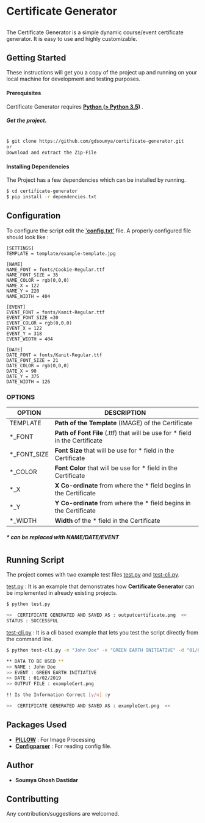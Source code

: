 # Certificate Generator
##
The Certificate Generator is a simple dynamic course/event certificate generator. It is easy to use and highly customizable.
## Getting Started
These instructions will get you a copy of the project up and running on your local machine for development and testing purposes.

#### Prerequisites

Certificate Generator requires [ **Python (> Python 3.5)**](https://www.python.org/) .

##### Get the project.
#
```sh
$ git clone https://github.com/gdsoumya/certificate-generator.git
or 
Download and extract the Zip-File
```
#### Installing Dependencies
The Project has a few dependencies which can be installed by running.
```sh
$ cd certificate-generator
$ pip install -r dependencies.txt 
```

## Configuration

To configure the script edit the ['**config.txt**'](https://github.com/gdsoumya/certificate-generator/blob/master/config.txt) file. A properly configured file should look like :
```
[SETTINGS]
TEMPLATE = template/example-template.jpg

[NAME]
NAME_FONT = fonts/Cookie-Regular.ttf
NAME_FONT_SIZE = 35
NAME_COLOR = rgb(0,0,0)
NAME_X = 122
NAME_Y = 220
NAME_WIDTH = 404

[EVENT]
EVENT_FONT = fonts/Kanit-Regular.ttf
EVENT_FONT_SIZE =30
EVENT_COLOR = rgb(0,0,0)
EVENT_X = 122
EVENT_Y = 318
EVENT_WIDTH = 404

[DATE]
DATE_FONT = fonts/Kanit-Regular.ttf
DATE_FONT_SIZE = 21
DATE_COLOR = rgb(0,0,0)
DATE_X = 90
DATE_Y = 375
DATE_WIDTH = 126
```
### OPTIONS 
| OPTION | DESCRIPTION |
| ------ | ------ |
| TEMPLATE | **Path of the Template** (IMAGE) of the Certificate |
| *_FONT | **Path of Font File** (.ttf) that will be use for * field in the Certificate |
| *_FONT_SIZE | **Font Size** that will be use for * field in the Certificate  |
| *_COLOR | **Font Color** that will be use for * field in the Certificate |
|*_X | **X Co-ordinate** from where the * field begins in the Certificate |
|*_Y | **Y Co-ordinate** from where the * field begins in the Certificate |
|*_WIDTH | **Width** of the * field in the Certificate |

##### * can be replaced with NAME/DATE/EVENT

#
#
## Running Script
The project comes with two example test files [test.py](https://github.com/gdsoumya/certificate-generator/blob/master/test.py) and [test-cli.py](https://github.com/gdsoumya/certificate-generator/blob/master/test-cli.py).

[test.py](https://github.com/gdsoumya/certificate-generator/blob/master/test.py) : It is an example that demonstrates how **Certificate Generator** can be implemented in already existing projects.
```sh
$ python test.py

>>  CERTIFICATE GENERATED AND SAVED AS : outputcertificate.png  <<
STATUS : SUCCESSFUL
```
[test-cli.py](https://github.com/gdsoumya/certificate-generator/blob/master/test-cli.py) : It is a cli based example that lets you test the script directly from the command line.

```sh
$ python test-cli.py -n "John Doe" -e "GREEN EARTH INITIATIVE" -d "01/02/2019" -o exampleCert.png

** DATA TO BE USED **
>> NAME : John Doe
>> EVENT : GREEN EARTH INITIATIVE
>> DATE : 01/02/2019
>> OUTPUT FILE : exampleCert.png

!! Is the Information Correct [y/n] :y

>>  CERTIFICATE GENERATED AND SAVED AS : exampleCert.png  <<
```

## Packages Used

- **[PILLOW](https://pillow.readthedocs.io/en/stable/)** : For Image Processing
- **[Configparser](https://docs.python.org/3/library/configparser.html)** : For reading config file.

## Author
-   **Soumya Ghosh Dastidar**

## Contributting
Any contribution/suggestions are welcomed.
